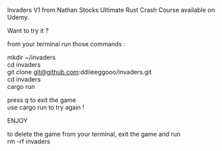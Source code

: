 Invaders V1 from Nathan Stocks Ultimate Rust Crash Course available on Udemy.  

Want to try it ?  

from your terminal run those commands :

mkdir ~/invaders  
cd invaders  
git clone git@github.com:ddiieeggooo/invaders.git  
cd invaders  
cargo run  


press q to exit the game  
use cargo run to try again !  

ENJOY  

to delete the game from your terminal, exit the game and run  
rm -rf invaders
